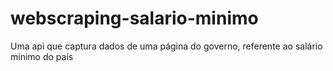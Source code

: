 # webscraping-salario-minimo
 Uma api que captura dados de uma página do governo, referente ao salário mínimo do país
